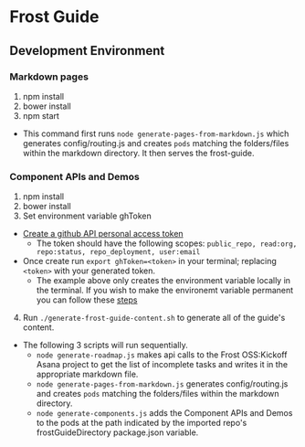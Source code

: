 # Frost Guide

## Development Environment

### Markdown pages

1. npm install
2. bower install
3. npm start
  * This command first runs `node generate-pages-from-markdown.js` which generates config/routing.js and creates `pods` matching the folders/files within the markdown directory. It then serves the frost-guide.

### Component APIs and Demos 

1. npm install
2. bower install
3. Set environment variable ghToken
  * [Create a github API personal access token](https://github.com/settings/tokens)
    * The token should have the following scopes: `public_repo, read:org, repo:status, repo_deployment, user:email`
  * Once create run `export ghToken=<token>` in your terminal; replacing `<token>` with your generated token.
    * The example above only creates the environment variable locally in the terminal. If you wish to make the environemt variable permanent you can follow these [steps](http://stackoverflow.com/questions/7501678/set-environment-variables-on-mac-os-x-lion)
4. Run `./generate-frost-guide-content.sh` to generate all of the guide's content.
  * The following 3 scripts will run sequentially.
    * `node generate-roadmap.js` makes api calls to the Frost OSS:Kickoff Asana project to get the list of incomplete tasks and writes it in the appropriate markdown file.
    * `node generate-pages-from-markdown.js` generates config/routing.js and creates `pods` matching the folders/files within the markdown directory.
    * `node generate-components.js` adds the Component APIs and Demos to the pods at the path indicated by the imported repo's frostGuideDirectory package.json variable.
